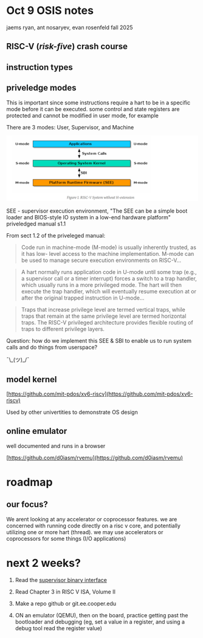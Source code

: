 [comment]: # (THEME = black)
[comment]: # (CODE_THEME = base16/zenburn)
# Oct 9 OSIS notes

jaems ryan, ant nosaryev, evan rosenfeld
fall 2025

[comment]: # (|||)

## RISC-V (*risk-five*) crash course

[comment]: # (|||)
## instruction types



[comment]: # (|||)
## priveledge modes

This is important since some instructions require a hart to be in a specific
mode before it can be executed. some control and state registers are protected
and cannot be modified in user mode, for example

There are 3 modes: User, Supervisor, and Machine

[comment]: # (|||)

![hierarchy](media/usr.png)

SEE - supervisor execution environment, "The SEE can be a simple boot loader 
and BIOS-style IO system in a low-end hardware platform" priveledged manual s1.1

[comment]: # (|||)
From sect 1.2 of the priveleged manual:

> Code run in machine-mode (M-mode) is usually inherently trusted, as it has low-
> level access to the machine implementation. M-mode can be used to manage secure execution
> environments on RISC-V...


[comment]: # (|||)
> A hart normally runs application code in U-mode until some trap (e.g., a supervisor call or a timer
> interrupt) forces a switch to a trap handler, which usually runs in a more privileged mode. The hart will
> then execute the trap handler, which will eventually resume execution at or after the original trapped
> instruction in U-mode... 

[comment]: # (|||)
> Traps that increase privilege level are termed vertical traps, while traps that
> remain at the same privilege level are termed horizontal traps. The RISC-V privileged architecture
> provides flexible routing of traps to different privilege layers.

[comment]: # (|||)
Question: how do we implement this SEE & SBI to enable us to run system calls
and do things from userspace?

[comment]: # (|||)

¯\\\_(ツ)\_/¯

[comment]: # (|||)
## model kernel

[https://github.com/mit-pdos/xv6-riscv](https://github.com/mit-pdos/xv6-riscv)

Used by other univertities to demonstrate OS design

[comment]: # (|||)
## online emulator

well documented and runs in a browser

[https://github.com/d0iasm/rvemu](https://github.com/d0iasm/rvemu)

[comment]: # (!!!)
# roadmap

[comment]: # (|||)
## our focus?

We arent looking at any accelerator or coprocessor features. we are concerned
with running code directly on a risc v core, and potentially utilizing one or
more hart (thread). we may use accelerators or coprocessors for some things (I/O
applications)

[comment]: # (|||)
# next 2 weeks?

1. Read the [supervisor binary interface](https://github.com/riscv-non-isa/riscv-sbi-doc/releases/tag/v3.0)

2. Read Chapter 3 in RISC V ISA, Volume II

3. Make a repo github or git.ee.cooper.edu

4. ON an emulator (QEMU), then on the board, practice getting past the
   bootloader and debugging (eg, set a value in a register, and using a debug
   tool read the register value) 

